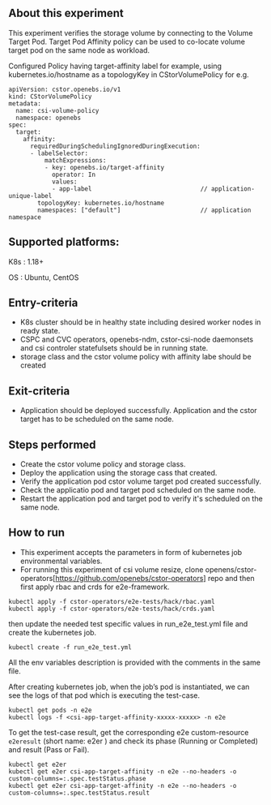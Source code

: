 ## About this experiment

This experiment verifies the storage volume by connecting to the Volume Target Pod. Target Pod Affinity policy can be used to co-locate volume target pod on the same node as workload.

Configured Policy having target-affinity label for example, using kubernetes.io/hostname as a topologyKey in CStorVolumePolicy
for e.g.
```
apiVersion: cstor.openebs.io/v1
kind: CStorVolumePolicy
metadata:
  name: csi-volume-policy
  namespace: openebs
spec:
  target:
    affinity:
      requiredDuringSchedulingIgnoredDuringExecution:
      - labelSelector:
          matchExpressions:
          - key: openebs.io/target-affinity
            operator: In
            values:
            - app-label                              // application-unique-label
        topologyKey: kubernetes.io/hostname
        namespaces: ["default"]                      // application namespace
```

## Supported platforms:

K8s : 1.18+

OS : Ubuntu, CentOS

## Entry-criteria

- K8s cluster should be in healthy state including desired worker nodes in ready state.
- CSPC and CVC operators, openebs-ndm, cstor-csi-node daemonsets and csi controler statefulsets should be in running state.
- storage class and the cstor volume policy with affinity labe should be created

## Exit-criteria

- Application should be deployed successfully. Application and the cstor target has to be scheduled on the same node. 

## Steps performed

- Create the cstor volume policy and storage class.
- Deploy the application using the storage cass that created.
- Verify the application pod cstor volume target pod created successfully.
- Check the applicatio pod and target pod scheduled on the same node. 
- Restart the application pod and target pod to verify it's scheduled on the same node.

## How to run

- This experiment accepts the parameters in form of kubernetes job environmental variables.
- For running this experiment of csi volume resize, clone openens/cstor-operators[https://github.com/openebs/cstor-operators] repo and then first apply rbac and crds for e2e-framework.
```
kubectl apply -f cstor-operators/e2e-tests/hack/rbac.yaml
kubectl apply -f cstor-operators/e2e-tests/hack/crds.yaml
```
then update the needed test specific values in run_e2e_test.yml file and create the kubernetes job.
```
kubectl create -f run_e2e_test.yml
```
All the env variables description is provided with the comments in the same file.

After creating kubernetes job, when the job’s pod is instantiated, we can see the logs of that pod which is executing the test-case.

```
kubectl get pods -n e2e
kubectl logs -f <csi-app-target-affinity-xxxxx-xxxxx> -n e2e
```
To get the test-case result, get the corresponding e2e custom-resource `e2eresult` (short name: e2er ) and check its phase (Running or Completed) and result (Pass or Fail).

```
kubectl get e2er
kubectl get e2er csi-app-target-affinity -n e2e --no-headers -o custom-columns=:.spec.testStatus.phase
kubectl get e2er csi-app-target-affinity -n e2e --no-headers -o custom-columns=:.spec.testStatus.result
```